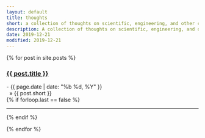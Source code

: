 ```yaml
---
layout: default
title: thoughts
short: a collection of thoughts on scientific, engineering, and other creative topics
description: A collection of thoughts on scientific, engineering, and other creative topics
date: 2019-12-21
modified: 2019-12-21
---
```


{% for post in site.posts %}
<p>
  <h3><a href="{{ post.url }}">{{ post.title }}</a></h3> - <span class="font:small">{{ page.date | date: "%b %d, %Y" }}</span>
  <div>&nbsp;&nbsp;&raquo; {{ post.short }}</div>
  {% if forloop.last == false %}
    <hr class="vertical-margin:med">
  {% endif %}
</p>
{% endfor %}